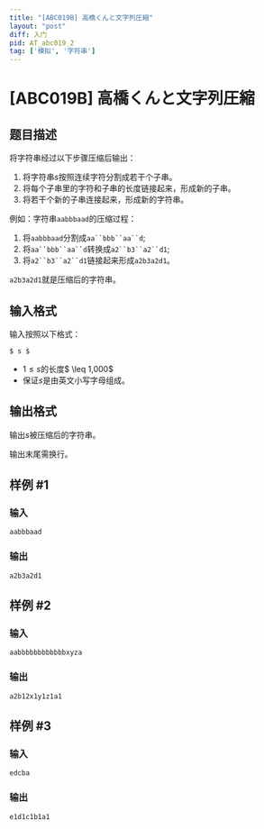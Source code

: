 ```yaml
---
title: "[ABC019B] 高橋くんと文字列圧縮"
layout: "post"
diff: 入门
pid: AT_abc019_2
tag: ['模拟', '字符串']
---
```


# [ABC019B] 高橋くんと文字列圧縮

## 题目描述

将字符串经过以下步骤压缩后输出：

1. 将字符串$s$按照连续字符分割成若干个子串。
2. 将每个子串里的字符和子串的长度链接起来，形成新的子串。
3. 将若干个新的子串连接起来，形成新的字符串。

例如：字符串`aabbbaad`的压缩过程：

1. 将`aabbbaad`分割成`aa``bbb``aa``d`;
2. 将`aa``bbb``aa``d`转换成`a2``b3``a2``d1`;
3. 将`a2``b3``a2``d1`链接起来形成`a2b3a2d1`。

`a2b3a2d1`就是压缩后的字符串。

## 输入格式

输入按照以下格式：
```
$ s $
```

- $1 \leq s$的长度$ \leq 1,000$
- 保证$s$是由英文小写字母组成。

## 输出格式

输出$s$被压缩后的字符串。

输出末尾需换行。

## 样例 #1

### 输入

```
aabbbaad
```

### 输出

```
a2b3a2d1
```

## 样例 #2

### 输入

```
aabbbbbbbbbbbbxyza
```

### 输出

```
a2b12x1y1z1a1
```

## 样例 #3

### 输入

```
edcba
```

### 输出

```
e1d1c1b1a1
```

